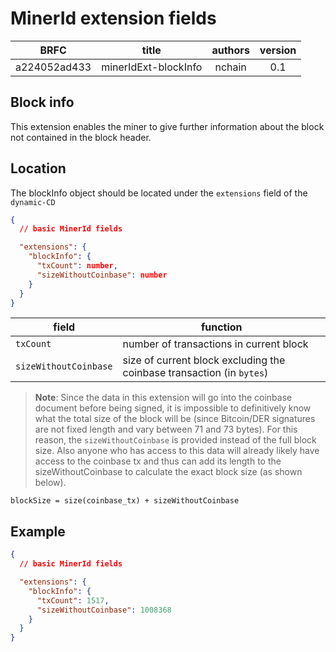 # MinerId extension fields

|     BRFC     	|  title  	|  authors 	| version 	|
|:------------:	|:-------:	|:--------:	|:-------:	|
| a224052ad433 	| minerIdExt-blockInfo 	| nchain 	|   0.1   	|

## Block info

This extension enables the miner to give further information about the block not contained in the block header.

## Location

The blockInfo object should be located under the `extensions` field of the `dynamic-CD`


```json
{
  // basic MinerId fields

  "extensions": {
    "blockInfo": {
      "txCount": number,
      "sizeWithoutCoinbase": number
    }
  }
}
```

|     field     	|  function  	|
|------------	|-------	|
| `txCount` 	| number of transactions in current block 	|
| `sizeWithoutCoinbase` 	| size of current block excluding the coinbase transaction (in `bytes`) 	|

>**Note**: Since the data in this extension will go into the coinbase document before being signed, it is impossible to definitively know what the total size of the block will be (since Bitcoin/DER signatures are not fixed length and vary between 71 and 73 bytes). For this reason, the `sizeWithoutCoinbase` is provided instead of the full block size. Also anyone who has access to this data will already likely have access to the coinbase tx and thus can add its length to the sizeWithoutCoinbase to calculate the exact block size (as shown below).
```
blockSize = size(coinbase_tx) + sizeWithoutCoinbase
```

## Example 

```json
{
  // basic MinerId fields

  "extensions": {
    "blockInfo": {
      "txCount": 1517,
      "sizeWithoutCoinbase": 1008368
    }
  }
}
```